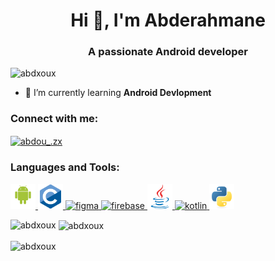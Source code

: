 <h1 align="center">Hi 👋, I'm Abderahmane</h1>
<h3 align="center">A passionate Android developer</h3>

<p align="left"> <img src="https://komarev.com/ghpvc/?username=abdxoux&label=Profile%20views&color=0e75b6&style=flat" alt="abdxoux" /> </p>

- 🌱 I’m currently learning **Android Devlopment**

<h3 align="left">Connect with me:</h3>
<p align="left">
<a href="https://instagram.com/abdou_.zx" target="blank"><img align="center" src="https://raw.githubusercontent.com/rahuldkjain/github-profile-readme-generator/master/src/images/icons/Social/instagram.svg" alt="abdou_.zx" height="30" width="40" /></a>
</p>

<h3 align="left">Languages and Tools:</h3>
<p align="left"> <a href="https://developer.android.com" target="_blank" rel="noreferrer"> <img src="https://raw.githubusercontent.com/devicons/devicon/master/icons/android/android-original-wordmark.svg" alt="android" width="40" height="40"/> </a> <a href="https://www.cprogramming.com/" target="_blank" rel="noreferrer"> <img src="https://raw.githubusercontent.com/devicons/devicon/master/icons/c/c-original.svg" alt="c" width="40" height="40"/> </a> <a href="https://www.figma.com/" target="_blank" rel="noreferrer"> <img src="https://www.vectorlogo.zone/logos/figma/figma-icon.svg" alt="figma" width="40" height="40"/> </a> <a href="https://firebase.google.com/" target="_blank" rel="noreferrer"> <img src="https://www.vectorlogo.zone/logos/firebase/firebase-icon.svg" alt="firebase" width="40" height="40"/> </a> <a href="https://www.java.com" target="_blank" rel="noreferrer"> <img src="https://raw.githubusercontent.com/devicons/devicon/master/icons/java/java-original.svg" alt="java" width="40" height="40"/> </a> <a href="https://kotlinlang.org" target="_blank" rel="noreferrer"> <img src="https://www.vectorlogo.zone/logos/kotlinlang/kotlinlang-icon.svg" alt="kotlin" width="40" height="40"/> </a> <a href="https://www.python.org" target="_blank" rel="noreferrer"> <img src="https://raw.githubusercontent.com/devicons/devicon/master/icons/python/python-original.svg" alt="python" width="40" height="40"/> </a> </p>

<p><img align="left" src="https://github-readme-stats.vercel.app/api/top-langs?username=abdxoux&show_icons=true&locale=en&layout=compact" alt="abdxoux" /></p>

<p>&nbsp;<img align="center" src="https://github-readme-stats.vercel.app/api?username=abdxoux&show_icons=true&locale=en" alt="abdxoux" /></p>

<p><img align="center" src="https://github-readme-streak-stats.herokuapp.com/?user=abdxoux&" alt="abdxoux" /></p>
